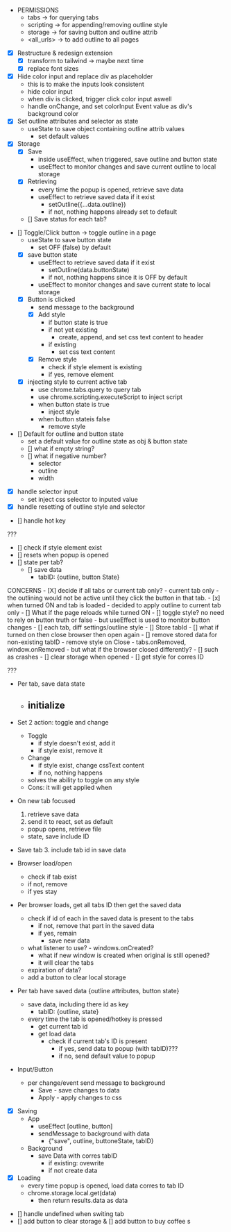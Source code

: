 
- PERMISSIONS
    - tabs -> for querying tabs
    - scripting -> for appending/removing outline style
    - storage -> for saving button and outline attrib 
    - <all_urls> -> to add outline to all pages


- [x] Restructure & redesign extension
    - [x] transform to tailwind -> maybe next time
    - [x] replace font sizes
- [x] Hide color input and replace div as placeholder
    - this is to make the inputs look consistent
    - hide color input
    - when div is clicked, trigger click color input aswell
    - handle onChange, and set colorInput Event value as div's background color
- [x] Set outline attributes and selector as state
    - useState to save object containing outline attrib values
        - set default values
- [x] Storage
    - [x] Save
        - inside useEffect, when triggered, save outline and button state
        - useEffect to monitor changes and save current outline to local storage
    - [x] Retrieving
        - every time the popup is opened, retrieve save data
        - useEffect to retrieve saved data if it exist
            - setOutline({...data.outline})
            - if not, nothing happens already set to default
    - [] Save status for each tab?
- [] Toggle/Click button -> toggle outline in a page
    - useState to save button state
        - set OFF (false) by default
    - [x] save button state
        - useEffect to retrieve saved data if it exist
            - setOutline(data.buttonState)
            - if not, nothing happens since it is OFF by default
        - useEffect to monitor changes and save current state to local storage
    - [x] Button is clicked
        - send message to the background
        - [x] Add style
            - if button state is true
            -   if not yet existing
                - create, append, and set css text content to header
            -   if existing
                - set css text content
        - [x] Remove style
            - check if style element is existing
            - if yes, remove element
    - [x] injecting style to current active tab
        - use chrome.tabs.query to query tab
        - use chrome.scripting.executeScript to inject script
        - when button state is true
            - inject style
        - when button stateis false
            - remove style
- [] Default for outline and button state
    - set a default value for outline state as obj & button state
    - [] what if empty string?
    - [] what if negative number?
        - selector
        - outline
        - width
- [x] handle selector input
    - set inject css selector to inputed value
- [x] handle resetting of outline style and selector
- [] handle hot key


???
- [] check if style element exist
- [] resets when popup is opened
- [] state per tab?
    - [] save data
        - tabID: {outline, button State}

CONCERNS
    - [X] decide if all tabs or current tab only?
        - current tab only
             - the outlining would not be active until they click the button in that tab.
    - [x] when turned ON and tab is loaded
        - decided to apply outline to current tab only
    - [] What if the page reloads while turned ON
        - [] toggle style? no need to rely on button truth or false
            - but useEffect is used to monitor button changes
    - [] each tab, diff settings/outline style
        - [] Store tabId
    - [] what if turned on then close browser then open again
    - [] remove stored data for non-existing tabID
        - remove style on Close - tabs.onRemoved, window.onRemoved
            - but what if the browser closed differently? 
                - [] such as crashes
        - [] clear storage when opened
        - [] get style for corres ID

???
- Per tab, save data state
    - initialize
        -  
- Set 2 action: toggle and change
    - Toggle
        - if style doesn't exist, add it
        - if style exist, remove it
    - Change
        - if style exist, change cssText content
        - if no, nothing happens
    - solves the ability to toggle on any style
    - Cons: it will get applied when 

- On new tab focused
    1. retrieve save data
    2. send it to react, set as default
    - popup opens, retrieve file
    - state, save include ID
- Save tab
    3. include tab id in save data
- Browser load/open
    - check if tab exist
    - if not, remove
    - if yes stay

- Per browser loads, get all tabs ID then get the saved data
    - check if id of each in the saved data is present to the tabs
        - if not, remove that part in the saved data
        - if yes, remain
            - save new data
    - what listener to use? - windows.onCreated?
        - what if new window is created when original is still opened?
        - it will clear the tabs
    - expiration of data?
    - add a button to clear local storage
- Per tab have saved data {outline attributes, button state}
    - save data, including there id as key
        - tabID: {outline, state}
    - every time the tab is opened/hotkey is pressed
        - get current tab id
        - get load data
            - check if current tab's ID is present
                - if yes, send data to popup (with tabID)???
                - if no, send default value to popup
- Input/Button
    - per change/event send message to background
        - Save - save changes to data
        - Apply - apply changes to css


- [x] Saving
    - App
        - useEffect [outline, button]
        - sendMessage to background with data
            - {"save", outline, buttoneState, tabID}
    - Background
        - save Data with corres tabID
            - if existing: ovewrite
            - if not create data
- [x] Loading
    - every time popup is opened, load data corres to tab ID
    - chrome.storage.local.get(data)
        - then return results.data as data
- [] handle undefined when switing tab
- [] add button to clear storage & [] add button to buy coffee
s